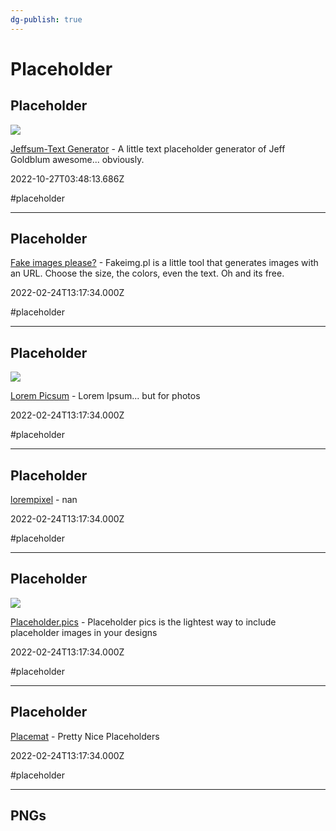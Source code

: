 ```yaml
---
dg-publish: true
---
```


# Placeholder

## Placeholder

![](https://jeffsum.com/images/meta-2018.png)

[Jeffsum-Text Generator](https://jeffsum.com) - A little text placeholder generator of Jeff Goldblum awesome... obviously.

2022-10-27T03:48:13.686Z

#placeholder

---

## Placeholder

[Fake images please?](https://fakeimg.pl) - Fakeimg.pl is a little tool that generates images with an URL. Choose the size, the colors, even the text. Oh and its free.

2022-02-24T13:17:34.000Z

#placeholder

---

## Placeholder

![](https://picsum.photos/id/237/250)

[Lorem Picsum](https://picsum.photos) - Lorem Ipsum... but for photos

2022-02-24T13:17:34.000Z

#placeholder

---

## Placeholder

[lorempixel](https://lorempixel.com) - nan

2022-02-24T13:17:34.000Z

#placeholder

---

## Placeholder

![](https://placeholder.pics/images/placeholder_pics.jpg)

[Placeholder.pics](https://placeholder.pics) - Placeholder pics is the lightest way to include placeholder images in your designs

2022-02-24T13:17:34.000Z

#placeholder

---

## Placeholder

[Placemat](https://placem.at) - Pretty Nice Placeholders

2022-02-24T13:17:34.000Z

#placeholder

---

## PNGs
